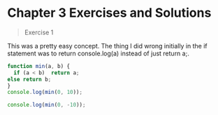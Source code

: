 # Chapter 3 Exercises and Solutions
>Exercise 1

This was a pretty easy concept. The thing I did wrong initially in the if statement was to return console.log(a) instead of just return a;.

```Javascript
function min(a, b) {
  if (a < b)  return a;
else return b;
}
console.log(min(0, 10));

console.log(min(0, -10));
```
